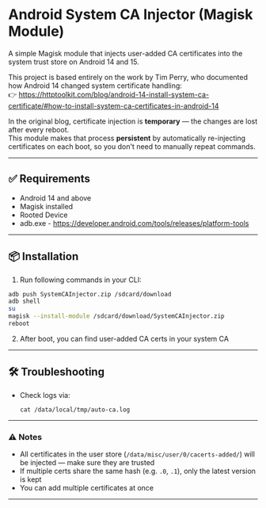 # Android System CA Injector (Magisk Module)

A simple Magisk module that injects user-added CA certificates into the system trust store on Android 14 and 15.

This project is based entirely on the work by Tim Perry, who documented how Android 14 changed system certificate handling:  
👉 https://httptoolkit.com/blog/android-14-install-system-ca-certificate/#how-to-install-system-ca-certificates-in-android-14

In the original blog, certificate injection is **temporary** — the changes are lost after every reboot.  
This module makes that process **persistent** by automatically re-injecting certificates on each boot, so you don't need to manually repeat commands.

---

## ✅ Requirements

- Android 14 and above
- Magisk installed
- Rooted Device
- adb.exe - https://developer.android.com/tools/releases/platform-tools

---

## 📦 Installation

1. Run following commands in your CLI:

```bash
adb push SystemCAInjector.zip /sdcard/download
adb shell
su
magisk --install-module /sdcard/download/SystemCAInjector.zip
reboot
```

2. After boot, you can find user-added CA certs in your system CA

---

## 🛠️ Troubleshooting

- Check logs via:
  ```
  cat /data/local/tmp/auto-ca.log
  ```

---

### ⚠️ Notes

- All certificates in the user store (`/data/misc/user/0/cacerts-added/`) will be injected — make sure they are trusted
- If multiple certs share the same hash (e.g. `.0`, `.1`), only the latest version is kept
- You can add multiple certificates at once

---
